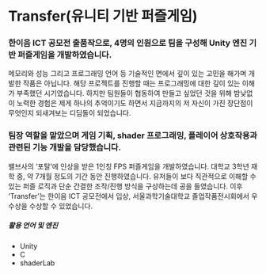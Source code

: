 # Transfer(유니티 기반 퍼즐게임)

### 한이음 ICT 공모전 출품작으로, 4명의 인원으로 팀을 구성해 Unity 엔진 기반 퍼즐게임을 개발하였습니다.
메모리와 성능 그리고 프로그래밍 언어 등 기술적인 면에서 깊이 있는 고민을 해가며 개발한 작품은 아닙니다. 해당 프로젝트를 진행할 때는 프로그래밍에 대한 깊이 있는 이해가 부족했던 시기였습니다. 하지만 팀원들이 협동하여 만들고 싶었던 것을 위해 밤낮없이 노력한 경험은 제게 하나의 추억이기도 하면서 지금까지의 저 자신이 가진 장단점이 무엇인지 되새겨보는 디딤돌이 되었습니다.

### 팀장 역할을 맡았으며 게임 기획, shader 프로그래밍, 플레이어 상호작용과 관련된 기능 개발을 담당했습니다.
밸브사의 ‘포탈’에 인상을 받은 1인칭 FPS 퍼즐게임을 개발하였습니다. 대학교 3학년 재학 중, 약 7개월 정도의 기간 동안 진행하였습니다. 유저들이 보다 직관적으로 이해할 수 있는 퍼즐 로직과 단순 간결한 조작/진행 방식을 구상하는데 공을 들였습니다. 이후 ‘Transfer’는 한이음 ICT 공모전에서 입상, 서울과학기술대학교 졸업작품전시회에서 우수상을 수상할 수 있었습니다.

##### 활용 언어 및 엔진
-	Unity
-	C
-	shaderLab
